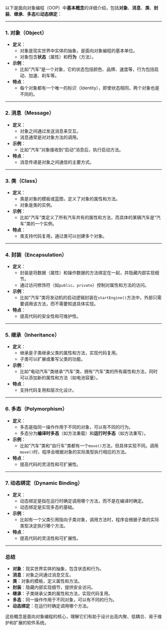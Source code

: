 以下是面向对象编程（OOP）中**基本概念**的详细介绍，包括**对象**、**消息**、**类**、**封装**、**继承**、**多态**和**动态绑定**：

---

### **1. 对象（Object）**
   - **定义**：
     - 对象是现实世界中实体的抽象，是面向对象编程的基本单位。
     - 对象包含**状态**（属性）和**行为**（方法）。
   - **示例**：
     - 比如“汽车”是一个对象，它的状态包括颜色、品牌、速度等，行为包括启动、加速、刹车等。
   - **特点**：
     - 每个对象都有一个唯一的标识（Identity），即使状态相同，两个对象也是不同的。

---

### **2. 消息（Message）**
   - **定义**：
     - 对象之间通过发送消息来交互。
     - 消息通常是对对象方法的调用。
   - **示例**：
     - 比如“汽车”对象接收到“启动”消息后，执行启动方法。
   - **特点**：
     - 消息传递是对象之间通信的主要方式。

---

### **3. 类（Class）**
   - **定义**：
     - 类是对象的模板或蓝图，定义了对象的属性和方法。
     - 对象是类的实例。
   - **示例**：
     - 比如“汽车”类定义了所有汽车共有的属性和方法，而具体的某辆汽车是“汽车”类的一个实例。
   - **特点**：
     - 类支持代码复用，通过类可以创建多个对象。

---

### **4. 封装（Encapsulation）**
   - **定义**：
     - 封装是将数据（属性）和操作数据的方法绑定在一起，并隐藏内部实现细节。
     - 通过访问修饰符（如`public`、`private`）控制对属性和方法的访问。
   - **示例**：
     - 比如“汽车”类将发动机的启动逻辑封装在`startEngine()`方法中，外部只需要调用该方法，而不需要知道具体实现。
   - **特点**：
     - 提高代码的安全性和可维护性。

---

### **5. 继承（Inheritance）**
   - **定义**：
     - 继承是子类继承父类的属性和方法，实现代码复用。
     - 子类可以扩展或重写父类的功能。
   - **示例**：
     - 比如“电动汽车”类继承“汽车”类，拥有“汽车”类的所有属性和方法，同时可以添加新的属性和方法（如电池容量）。
   - **特点**：
     - 支持代码复用和层次化设计。

---

### **6. 多态（Polymorphism）**
   - **定义**：
     - 多态是指同一操作作用于不同的对象，可以有不同的行为。
     - 多态分为**编译时多态**（如方法重载）和**运行时多态**（如方法重写）。
   - **示例**：
     - 比如“汽车”类和“自行车”类都有一个`move()`方法，但具体实现不同。调用`move()`时，程序会根据对象的实际类型执行相应的方法。
   - **特点**：
     - 提高代码的灵活性和可扩展性。

---

### **7. 动态绑定（Dynamic Binding）**
   - **定义**：
     - 动态绑定是指在运行时确定调用哪个方法，而不是在编译时确定。
     - 动态绑定是实现多态的基础。
   - **示例**：
     - 比如有一个父类引用指向子类对象，调用方法时，程序会根据子类的实际类型决定执行哪个方法。
   - **特点**：
     - 提高代码的灵活性和可扩展性。

---

### **总结**
- **对象**：现实世界实体的抽象，包含状态和行为。
- **消息**：对象之间通过消息交互。
- **类**：对象的模板，定义属性和方法。
- **封装**：隐藏内部实现细节，提供安全访问。
- **继承**：子类继承父类的属性和方法，实现代码复用。
- **多态**：同一操作作用于不同对象，可以有不同的行为。
- **动态绑定**：在运行时确定调用哪个方法。

这些概念是面向对象编程的核心，理解它们有助于设计出高内聚、低耦合、易于维护和扩展的软件系统。